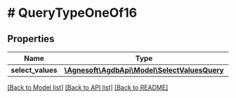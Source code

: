 # # QueryTypeOneOf16

## Properties

Name | Type | Description | Notes
------------ | ------------- | ------------- | -------------
**select_values** | [**\Agnesoft\AgdbApi\Model\SelectValuesQuery**](SelectValuesQuery.md) |  |

[[Back to Model list]](../../README.md#models) [[Back to API list]](../../README.md#endpoints) [[Back to README]](../../README.md)
